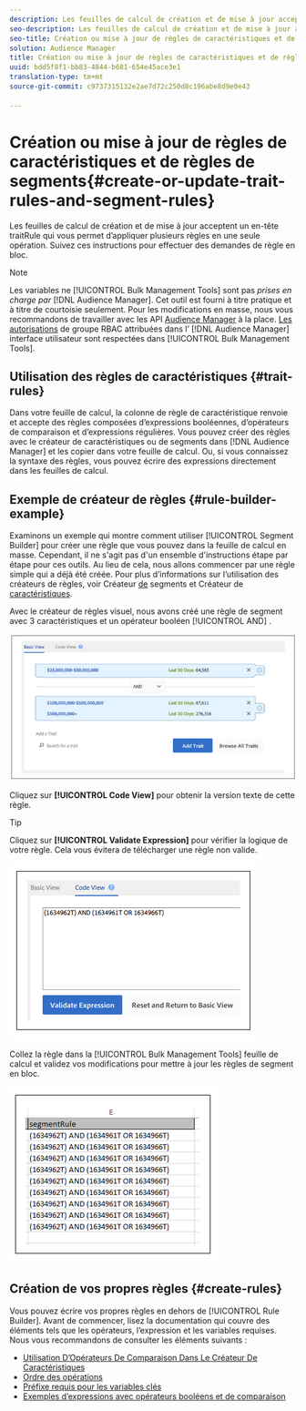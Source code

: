 ```yaml
---
description: Les feuilles de calcul de création et de mise à jour acceptent un en-tête traitRule qui vous permet d’appliquer plusieurs règles en une seule opération. Suivez ces instructions pour effectuer des demandes de règle en bloc.
seo-description: Les feuilles de calcul de création et de mise à jour acceptent un en-tête traitRule qui vous permet d’appliquer plusieurs règles en une seule opération. Suivez ces instructions pour effectuer des demandes de règle en bloc.
seo-title: Création ou mise à jour de règles de caractéristiques et de règles de segments
solution: Audience Manager
title: Création ou mise à jour de règles de caractéristiques et de règles de segments
uuid: bdd5f8f1-bb83-4844-b681-654e45ace3e1
translation-type: tm+mt
source-git-commit: c9737315132e2ae7d72c250d8c196abe8d9e0e43

---
```



# Création ou mise à jour de règles de caractéristiques et de règles de segments{#create-or-update-trait-rules-and-segment-rules}

Les feuilles de calcul de création et de mise à jour acceptent un en-tête traitRule qui vous permet d’appliquer plusieurs règles en une seule opération. Suivez ces instructions pour effectuer des demandes de règle en bloc.

<!-- 

<p>c_bulk_rules.xml </p>

 -->

>[!NOTE]
>
>Les variables ne [!UICONTROL Bulk Management Tools] sont pas *prises en charge par* [!DNL Audience Manager]. Cet outil est fourni à titre pratique et à titre de courtoisie seulement. Pour les modifications en masse, nous vous recommandons de travailler avec les API [Audience Manager](../../api/rest-api-main/aam-api-getting-started.md) à la place. [Les autorisations](../../features/administration/administration-overview.md) de groupe RBAC attribuées dans l’ [!DNL Audience Manager] interface utilisateur sont respectées dans [!UICONTROL Bulk Management Tools].

## Utilisation des règles de caractéristiques {#trait-rules}

Dans votre feuille de calcul, la colonne de règle de caractéristique renvoie et accepte des règles composées d’expressions booléennes, d’opérateurs de comparaison et d’expressions régulières. Vous pouvez créer des règles avec le créateur de caractéristiques ou de segments dans [!DNL Audience Manager] et les copier dans votre feuille de calcul. Ou, si vous connaissez la syntaxe des règles, vous pouvez écrire des expressions directement dans les feuilles de calcul.

## Exemple de créateur de règles {#rule-builder-example}

Examinons un exemple qui montre comment utiliser [!UICONTROL Segment Builder] pour créer une règle que vous pouvez dans la feuille de calcul en masse. Cependant, il ne s'agit pas d'un ensemble d'instructions étape par étape pour ces outils. Au lieu de cela, nous allons commencer par une règle simple qui a déjà été créée. Pour plus d’informations sur l’utilisation des créateurs de règles, voir Créateur [de](../../features/segments/segment-builder.md) segments et Créateur de [caractéristiques](../../features/traits/about-trait-builder.md).

Avec le créateur de règles visuel, nous avons créé une règle de segment avec 3 caractéristiques et un opérateur booléen [!UICONTROL AND] .

![](assets/visualrule.png)

Cliquez sur **[!UICONTROL Code View]** pour obtenir la version texte de cette règle.

>[!TIP]
>
>Cliquez sur **[!UICONTROL Validate Expression]** pour vérifier la logique de votre règle. Cela vous évitera de télécharger une règle non valide.

![](assets/coderule.png)

Collez la règle dans la [!UICONTROL Bulk Management Tools] feuille de calcul et validez vos modifications pour mettre à jour les règles de segment en bloc.

![](assets/segmentrule.png)

## Création de vos propres règles {#create-rules}

Vous pouvez écrire vos propres règles en dehors de [!UICONTROL Rule Builder]. Avant de commencer, lisez la documentation qui couvre des éléments tels que les opérateurs, l’expression et les variables requises. Nous vous recommandons de consulter les éléments suivants :

* [Utilisation D’Opérateurs De Comparaison Dans Le Créateur De Caractéristiques](../../features/traits/trait-comparison-operators.md)
* [Ordre des opérations](../../features/traits/trait-operator-precedence.md)
* [Préfixe requis pour les variables clés](../../features/traits/trait-variable-prefixes.md)
* [Exemples d’expressions avec opérateurs booléens et de comparaison](../../features/traits/trait-expression-samples.md)

